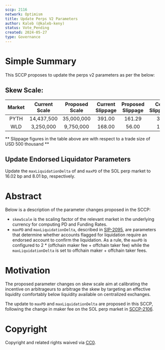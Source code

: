 ```yaml
---
sccp: 2116
network: Optimism
title: Update Perps V2 Parameters
author: Kaleb (@kaleb-keny)
status: Vote_Pending
created: 2024-05-27
type: Governance
---
```


# Simple Summary

This SCCP proposes to update the perps v2 parameters as per the below:

## Skew Scale:

| **Market** | **Current Scale** | **Proposed Scale** | **Current Slippage** | **Proposed Slippage** | **Cex Slippage** |
|:----------:|:-----------------:|:------------------:|:--------------------:|:---------------------:|:----------------:|
|    PYTH    |     14,437,500    |     35,000,000     |        391.00        |         161.29        |        36        |
|     WLD    |     3,250,000     |      9,750,000     |        168.00        |         56.00         |        18        |

** Slippage figures in the table above are with respect to a trade size of USD 500 thousand **

## Update Endorsed Liquidator Parameters

Update the `maxLiquidationDelta` of and `maxPD` of the SOL perp market to 16.02 bp and 8.01 bp, respectively.

# Abstract
Below is a description of the parameter changes proposed in the SCCP:
- `skewScale` is the scaling factor of the relevant market in the underlying currency for computing PD and Funding Rates.
- `maxPD` and `maxLiquidationDelta`, described in [SIP-2095](https://sips.synthetix.io/sips/sip-2005/), are parameters that determine whether accounts flagged for liquidation require an endorsed account to confirm the liquidation.  As a rule, the `maxPD` is configured to 2 * (offchain maker fee + offchain taker fee) while the `maxLiquidationDelta` is set to offchain maker + offchain taker fees.

# Motivation

The proposed parameter changes on skew scale aim at calibrating the incentive on arbitrageurs to arbitrage the skew by targeting an effective liquidity comfortably below liquidity available on centralized exchanges.

The update to `maxPD` and `maxLiquidationDelta` are proposed in this SCCP, following the change in maker fee on the SOL perp market in [SCCP-2106](https://sips.synthetix.io/sccp/sccp-2106/).


# Copyright

Copyright and related rights waived via [CC0](https://creativecommons.org/publicdomain/zero/1.0/).


